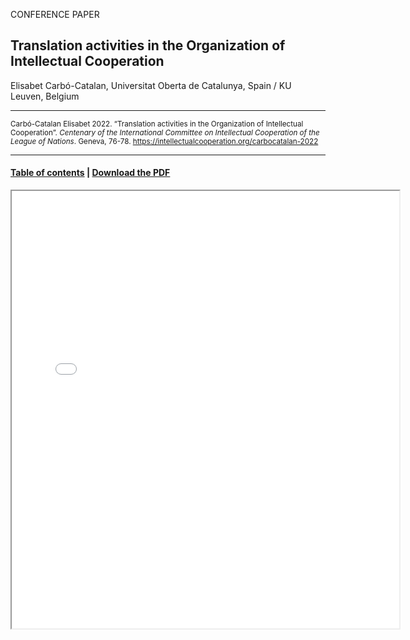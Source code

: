 CONFERENCE PAPER

## Translation activities in the Organization of Intellectual Cooperation

Elisabet Carbó-Catalan, Universitat Oberta de Catalunya, Spain / KU Leuven, Belgium

<hr>

<small>Carbó-Catalan Elisabet 2022. “Translation activities in the Organization of Intellectual Cooperation”. _Centenary of the International Committee on Intellectual Cooperation of the League of Nations_. Geneva, 76-78. https://intellectualcooperation.org/carbocatalan-2022</small>

<hr>

#### [Table of contents](/book-of-abstracts-2022) |  [Download the PDF](/files/carbocatalan-2022.pdf) 

<iframe src="files/carbocatalan-2022.pdf" width="620px" height="700px">

  
  
